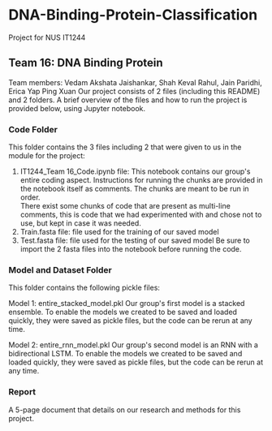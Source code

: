 # DNA-Binding-Protein-Classification
Project for NUS IT1244

## Team 16: DNA Binding Protein 
Team members: Vedam Akshata Jaishankar, Shah Keval Rahul, Jain 
Paridhi, Erica Yap Ping Xuan 
Our project consists of 2 files (including this README) and 2 folders. A brief 
overview of the files and how to run the project is provided below, using Jupyter 
notebook. 

### Code Folder 
This folder contains the 3 files including 2 that were given to us in the module 
for the project: 
1. IT1244_Team 16_Code.ipynb file: This notebook contains our group's entire 
coding aspect. Instructions for running the chunks are provided in the notebook 
itself as comments. The chunks are meant to be run in order.   
There exist some chunks of code that are present as multi-line comments, this is 
code that we had experimented with and chose not to use, but kept in case it was 
needed.  
2. Train.fasta file: file used for the training of our saved model 
3. Test.fasta file: file used for the testing of our saved model 
Be sure to import the 2 fasta files into the notebook before running the code. 

### Model and Dataset Folder 
This folder contains the following pickle files: 

Model 1: entire_stacked_model.pkl 
Our group's first model is a stacked ensemble. To enable the models we created 
to be saved and loaded quickly, they were saved as pickle files, but the code can 
be rerun at any time. 

Model 2: entire_rnn_model.pkl 
Our group's second model is an RNN with a bidirectional LSTM. To enable the 
models we created to be saved and loaded quickly, they were saved as pickle 
files, but the code can be rerun at any time. 

### Report  
A 5-page document that details on our research and methods for this project.
